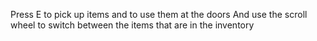 Press E to pick up items and to use them at the doors
And use the scroll wheel to switch between the items that are in the inventory
